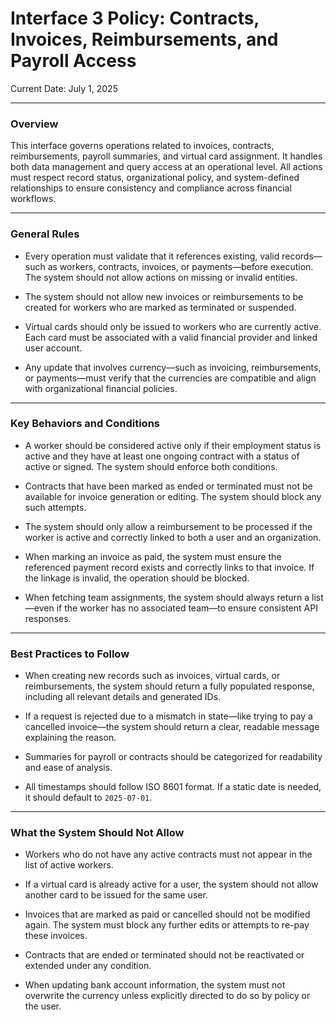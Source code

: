 # Interface 3 Policy: Contracts, Invoices, Reimbursements, and Payroll Access

Current Date: July 1, 2025

---

### Overview

This interface governs operations related to invoices, contracts, reimbursements, payroll summaries, and virtual card assignment. It handles both data management and query access at an operational level. All actions must respect record status, organizational policy, and system-defined relationships to ensure consistency and compliance across financial workflows.

---

### General Rules

- Every operation must validate that it references existing, valid records—such as workers, contracts, invoices, or payments—before execution. The system should not allow actions on missing or invalid entities.

- The system should not allow new invoices or reimbursements to be created for workers who are marked as terminated or suspended.

- Virtual cards should only be issued to workers who are currently active. Each card must be associated with a valid financial provider and linked user account.

- Any update that involves currency—such as invoicing, reimbursements, or payments—must verify that the currencies are compatible and align with organizational financial policies.

---

### Key Behaviors and Conditions

- A worker should be considered active only if their employment status is active and they have at least one ongoing contract with a status of active or signed. The system should enforce both conditions.

- Contracts that have been marked as ended or terminated must not be available for invoice generation or editing. The system should block any such attempts.

- The system should only allow a reimbursement to be processed if the worker is active and correctly linked to both a user and an organization.

- When marking an invoice as paid, the system must ensure the referenced payment record exists and correctly links to that invoice. If the linkage is invalid, the operation should be blocked.

- When fetching team assignments, the system should always return a list—even if the worker has no associated team—to ensure consistent API responses.

---

### Best Practices to Follow

- When creating new records such as invoices, virtual cards, or reimbursements, the system should return a fully populated response, including all relevant details and generated IDs.

- If a request is rejected due to a mismatch in state—like trying to pay a cancelled invoice—the system should return a clear, readable message explaining the reason.

- Summaries for payroll or contracts should be categorized for readability and ease of analysis.

- All timestamps should follow ISO 8601 format. If a static date is needed, it should default to `2025-07-01`.

---

### What the System Should Not Allow

- Workers who do not have any active contracts must not appear in the list of active workers.

- If a virtual card is already active for a user, the system should not allow another card to be issued for the same user.

- Invoices that are marked as paid or cancelled should not be modified again. The system must block any further edits or attempts to re-pay these invoices.

- Contracts that are ended or terminated should not be reactivated or extended under any condition.

- When updating bank account information, the system must not overwrite the currency unless explicitly directed to do so by policy or the user.
